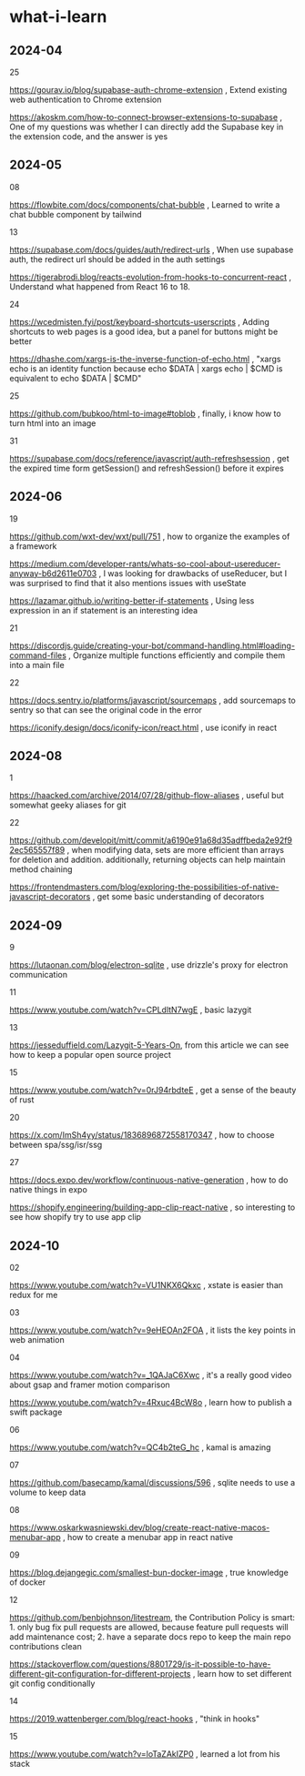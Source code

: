# what-i-learn

## 2024-04

25

https://gourav.io/blog/supabase-auth-chrome-extension , Extend existing web authentication to Chrome extension

https://akoskm.com/how-to-connect-browser-extensions-to-supabase , One of my questions was whether I can directly add the Supabase key in the extension code, and the answer is yes

## 2024-05

08

https://flowbite.com/docs/components/chat-bubble , Learned to write a chat bubble component by tailwind

13

https://supabase.com/docs/guides/auth/redirect-urls , When use supabase auth, the redirect url should be added in the auth settings

https://tigerabrodi.blog/reacts-evolution-from-hooks-to-concurrent-react , Understand what happened from React 16 to 18.

24

https://wcedmisten.fyi/post/keyboard-shortcuts-userscripts , Adding shortcuts to web pages is a good idea, but a panel for buttons might be better

https://dhashe.com/xargs-is-the-inverse-function-of-echo.html , "xargs echo is an identity function because echo $DATA | xargs echo | $CMD is equivalent to echo $DATA | $CMD"

25

https://github.com/bubkoo/html-to-image#toblob , finally, i know how to turn html into an image

31

https://supabase.com/docs/reference/javascript/auth-refreshsession , get the expired time form getSession() and refreshSession() before it expires

## 2024-06

19

https://github.com/wxt-dev/wxt/pull/751 , how to organize the examples of a framework

https://medium.com/developer-rants/whats-so-cool-about-usereducer-anyway-b6d2611e0703 , I was looking for drawbacks of useReducer, but I was surprised to find that it also mentions issues with useState

https://lazamar.github.io/writing-better-if-statements , Using less expression in an if statement is an interesting idea

21

https://discordjs.guide/creating-your-bot/command-handling.html#loading-command-files , Organize multiple functions efficiently and compile them into a main file

22

https://docs.sentry.io/platforms/javascript/sourcemaps , add sourcemaps to sentry so that can see the original code in the error

https://iconify.design/docs/iconify-icon/react.html , use iconify in react

## 2024-08

1

https://haacked.com/archive/2014/07/28/github-flow-aliases , useful but somewhat geeky aliases for git

22

https://github.com/developit/mitt/commit/a6190e91a68d35adffbeda2e92f92ec565557f89 , when modifying data, sets are more efficient than arrays for deletion and addition. additionally, returning objects can help maintain method chaining

https://frontendmasters.com/blog/exploring-the-possibilities-of-native-javascript-decorators , get some basic understanding of decorators

## 2024-09

9

https://lutaonan.com/blog/electron-sqlite , use drizzle's proxy for electron communication

11

https://www.youtube.com/watch?v=CPLdltN7wgE , basic lazygit

13

https://jesseduffield.com/Lazygit-5-Years-On, from this article we can see how to keep a popular open source project

15

https://www.youtube.com/watch?v=0rJ94rbdteE , get a sense of the beauty of rust

20

https://x.com/ImSh4yy/status/1836896872558170347 , how to choose between spa/ssg/isr/ssg

27

https://docs.expo.dev/workflow/continuous-native-generation , how to do native things in expo

https://shopify.engineering/building-app-clip-react-native , so interesting to see how shopify try to use app clip

## 2024-10

02

https://www.youtube.com/watch?v=VU1NKX6Qkxc , xstate is easier than redux for me

03

https://www.youtube.com/watch?v=9eHEOAn2FOA , it lists the key points in web animation

04

https://www.youtube.com/watch?v=_1QAJaC6Xwc , it's a really good video about gsap and framer motion comparison

https://www.youtube.com/watch?v=4Rxuc4BcW8o , learn how to publish a swift package

06

https://www.youtube.com/watch?v=QC4b2teG_hc , kamal is amazing

07

https://github.com/basecamp/kamal/discussions/596 , sqlite needs to use a volume to keep data

08

https://www.oskarkwasniewski.dev/blog/create-react-native-macos-menubar-app , how to create a menubar app in react native

09

https://blog.dejangegic.com/smallest-bun-docker-image , true knowledge of docker

12

https://github.com/benbjohnson/litestream, the Contribution Policy is smart: 1. only bug fix pull requests are allowed, because feature pull requests will add maintenance cost; 2. have a separate docs repo to keep the main repo contributions clean

https://stackoverflow.com/questions/8801729/is-it-possible-to-have-different-git-configuration-for-different-projects , learn how to set different git config conditionally

14

https://2019.wattenberger.com/blog/react-hooks , "think in hooks"

15

https://www.youtube.com/watch?v=loTaZAkIZP0 , learned a lot from his stack
